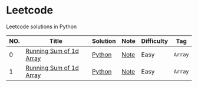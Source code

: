 # Leetcode
Leetcode solutions in Python

|NO.|Title|Solution|Note|Difficulty|Tag|
|---|-----|--------|----|----------|---|
|0|[Running Sum of 1d Array](https://leetcode.com/problems/running-sum-of-1d-array/)|[Python](000.%20Running%20Sum%20of%201d%20Array/solution.py)|[Note](000.%20Running%20Sum%20of%201d%20Array/README.md)|Easy|`Array`|
|1|[Running Sum of 1d Array](https://leetcode.com/problems/find-pivot-index/)|[Python](001.%Find%20Pivot%20Index/solution.py)|[Note](001.%Find%20Pivot%20Index/README.md)|Easy|`Array`|
